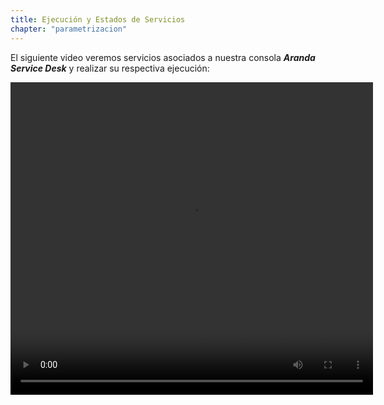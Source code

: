 ```yaml
---
title: Ejecución y Estados de Servicios
chapter: "parametrizacion"
---
```


El siguiente video veremos servicios asociados a nuestra consola **_Aranda Service Desk_** y realizar su respectiva ejecución:

<video width="580" height="500" controls> <source src="*" type="video/mp4"> Your browser does not support the video tag. </video>
